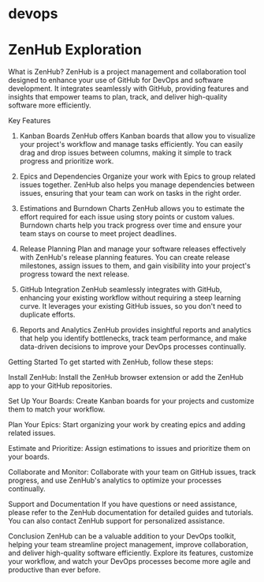 # devops
# ZenHub Exploration

What is ZenHub?
ZenHub is a project management and collaboration tool designed to enhance your use of GitHub for DevOps and software development. It integrates seamlessly with GitHub, providing features and insights that empower teams to plan, track, and deliver high-quality software more efficiently.

Key Features
1. Kanban Boards
ZenHub offers Kanban boards that allow you to visualize your project's workflow and manage tasks efficiently. You can easily drag and drop issues between columns, making it simple to track progress and prioritize work.

2. Epics and Dependencies
Organize your work with Epics to group related issues together. ZenHub also helps you manage dependencies between issues, ensuring that your team can work on tasks in the right order.

3. Estimations and Burndown Charts
ZenHub allows you to estimate the effort required for each issue using story points or custom values. Burndown charts help you track progress over time and ensure your team stays on course to meet project deadlines.

4. Release Planning
Plan and manage your software releases effectively with ZenHub's release planning features. You can create release milestones, assign issues to them, and gain visibility into your project's progress toward the next release.

5. GitHub Integration
ZenHub seamlessly integrates with GitHub, enhancing your existing workflow without requiring a steep learning curve. It leverages your existing GitHub issues, so you don't need to duplicate efforts.

6. Reports and Analytics
ZenHub provides insightful reports and analytics that help you identify bottlenecks, track team performance, and make data-driven decisions to improve your DevOps processes continually.

Getting Started
To get started with ZenHub, follow these steps:

Install ZenHub: Install the ZenHub browser extension or add the ZenHub app to your GitHub repositories.

Set Up Your Boards: Create Kanban boards for your projects and customize them to match your workflow.

Plan Your Epics: Start organizing your work by creating epics and adding related issues.

Estimate and Prioritize: Assign estimations to issues and prioritize them on your boards.

Collaborate and Monitor: Collaborate with your team on GitHub issues, track progress, and use ZenHub's analytics to optimize your processes continually.

Support and Documentation
If you have questions or need assistance, please refer to the ZenHub documentation for detailed guides and tutorials. You can also contact ZenHub support for personalized assistance.

Conclusion
ZenHub can be a valuable addition to your DevOps toolkit, helping your team streamline project management, improve collaboration, and deliver high-quality software efficiently. Explore its features, customize your workflow, and watch your DevOps processes become more agile and productive than ever before.
